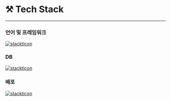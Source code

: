 # ⚒️ Tech Stack

---

### 언어 및 프레임워크

[![stackticon](https://firebasestorage.googleapis.com/v0/b/stackticon-81399.appspot.com/o/images%2F1706683542436?alt=media&token=021defc3-7150-4301-87d8-7631c18e0436)](https://github.com/msdio/stackticon)

### DB
[![stackticon](https://firebasestorage.googleapis.com/v0/b/stackticon-81399.appspot.com/o/images%2F1706683838014?alt=media&token=986c1961-bfac-4148-a303-e0a6b6215d92)](https://github.com/msdio/stackticon)

### 배포
[![stackticon](https://firebasestorage.googleapis.com/v0/b/stackticon-81399.appspot.com/o/images%2F1706684169534?alt=media&token=b7b0a232-fc4b-48f2-9a04-f0854dbbafcc)](https://github.com/msdio/stackticon)